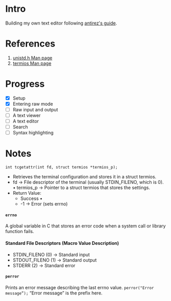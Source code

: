 # Intro
Building my own text editor following [antirez's guide](https://viewsourcecode.org/snaptoken/kilo/).

# References
1. [unistd.h Man page](https://pubs.opengroup.org/onlinepubs/7908799/xsh/unistd.h.html)
2. [termios Man page](https://linux.die.net/man/3/termios)

# Progress
- [x] Setup
- [x] Entering raw mode
- [ ] Raw input and output
- [ ] A text viewer
- [ ] A text editor
- [ ] Search
- [ ] Syntax highlighting

# Notes
`int tcgetattr(int fd, struct termios *termios_p);`
- Retrieves the terminal configuration and stores it in a struct termios.
- fd → File descriptor of the terminal (usually STDIN_FILENO, which is 0). • termios_p → Pointer to a struct termios that stores the settings.
- Return Value:
  - Success •
  - -1 → Error (sets errno)

#### `errno`
A global variable in C that stores an error code when a system call or library function fails.

#### Standard File Descriptors (Macro Value Description)
- STDIN_FILENO (0) &rarr; Standard input
- STDOUT_FILENO (1)  &rarr; Standard output
- STDERR (2) &rarr; Standard error

#### `perror`
Prints an error message describing the last errno value.
`perror("Error message”);`
“Error message” is the prefix here.
